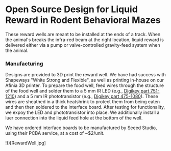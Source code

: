 Open Source Design for Liquid Reward in Rodent Behavioral Mazes
======

These reward wells are meant to be installed at the ends of a track. When the animal's breaks the infra-red beam at the right
location, liquid reward is delivered either via a pump or valve-controlled gravity-feed system when the animal. 

### Manufacturing
Designs are provided to 3D print the reward well. We have had success with Shapeways "White Strong and Flexible", as well as
printing in-house on our Afinia 3D printer. To prepare the food well, feed wires through the structure of the food well and
solder them to a 5 mm IR LED (e.g., [Digikey part 751-1210](http://www.digikey.com/short/7zhp01)) and a 5 mm IR phototransistor 
(e.g., [Digikey part 475-1080](http://www.digikey.com/short/7zhpv2)). These wires are sheathed in a thick heatshrink to protect them from being eaten and then then soldered to the interface board. After testing for functionality, we expoy the LED and phototransistor into place. We additionally install a luer connection into the liquid feed hole at the bottom of the well.

We have ordered interface boards to be manufactured by Seeed Studio, using their PCBA service, at a cost of ~$2/unit.

!()[RewardWell.jpg]
